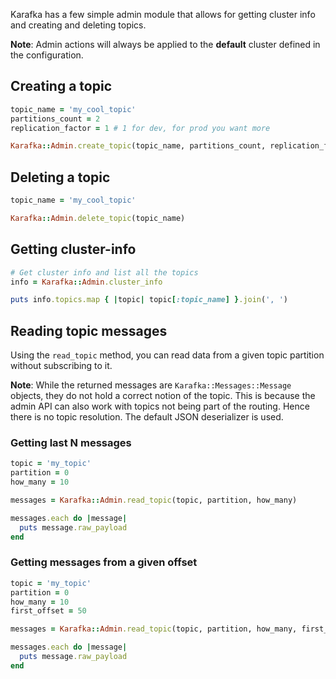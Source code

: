 Karafka has a few simple admin module that allows for getting cluster info and creating and deleting topics.

**Note**: Admin actions will always be applied to the **default** cluster defined in the configuration.

## Creating a topic

```ruby
topic_name = 'my_cool_topic'
partitions_count = 2
replication_factor = 1 # 1 for dev, for prod you want more

Karafka::Admin.create_topic(topic_name, partitions_count, replication_factor)
```

## Deleting a topic

```ruby
topic_name = 'my_cool_topic'

Karafka::Admin.delete_topic(topic_name)
```

## Getting cluster-info

```ruby
# Get cluster info and list all the topics
info = Karafka::Admin.cluster_info

puts info.topics.map { |topic| topic[:topic_name] }.join(', ')
```

## Reading topic messages

Using the `read_topic` method, you can read data from a given topic partition without subscribing to it.

**Note**: While the returned messages are `Karafka::Messages::Message` objects, they do not hold a correct notion of the topic. This is because the admin API can also work with topics not being part of the routing. Hence there is no topic resolution. The default JSON deserializer is used.

### Getting last N messages

```ruby
topic = 'my_topic'
partition = 0
how_many = 10

messages = Karafka::Admin.read_topic(topic, partition, how_many)

messages.each do |message|
  puts message.raw_payload
end
```

### Getting messages from a given offset

```ruby
topic = 'my_topic'
partition = 0
how_many = 10
first_offset = 50

messages = Karafka::Admin.read_topic(topic, partition, how_many, first_offset)

messages.each do |message|
  puts message.raw_payload
end
```
